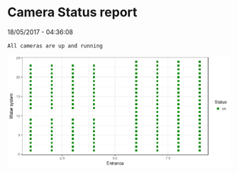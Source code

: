 Camera Status report
================
18/05/2017 - 04:36:08

    All cameras are up and running

![](camreport_files/figure-markdown_github/unnamed-chunk-2-1.png)
